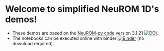 # Welcome to simplified NeuROM 1D's demos!

<!-- [![DOI](https://zenodo.org/badge/DOI/10.5281/zenodo.13785982.svg)](https://doi.org/10.5281/zenodo.13785982) -->

* These demos are based on the [NeuROM-py code](https://pypi.org/project/NeuROM-Py/) version 3.1.21 [![DOI](https://zenodo.org/badge/DOI/10.5281/zenodo.14218478.svg)](https://doi.org/10.5281/zenodo.14218478).
* The notebooks can be executed online with binder [![Binder](https://mybinder.org/badge_logo.svg)](https://mybinder.org/v2/gh/AlexandreDabySeesaram/simplified_1d_Neurom/main?urlpath=lab/tree/./demos/) (no download required).
